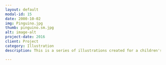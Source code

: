 ```yaml
---
layout: default
modal-id: 15
date: 2000-10-02
img: Pinguino.jpg
thumb: pinguino.sm.jpg
alt: image-alt
project-date: 2016
client: Project
category: Illustration
description: This is a series of illustrations created for a children's book project. Watecolour and ink on paper.

---
```

